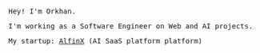 <samp>
Hey! I'm Orkhan.

I'm working as a Software Engineer on Web and AI projects.

My startup: [AlfinX](https://www.alfinx.com) (AI SaaS platform platform)
</samp>
